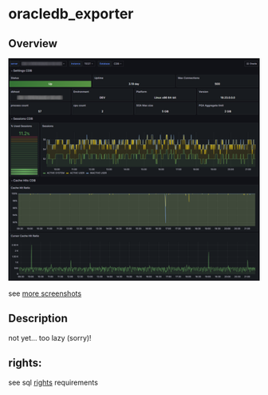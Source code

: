 # oracledb_exporter

## Overview

![dashboard overview](./screenshots/oracledb_exporter_overview.png)

see [more screenshots](./screenshots/details.md)

## Description

not yet... too lazy (sorry)!

## rights:
see sql [rights](./oracle_rights.md) requirements